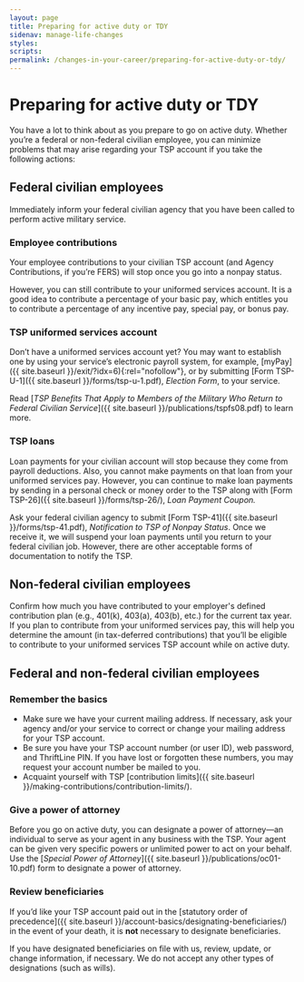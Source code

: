 ```yaml
---
layout: page
title: Preparing for active duty or TDY
sidenav: manage-life-changes
styles:
scripts:
permalink: /changes-in-your-career/preparing-for-active-duty-or-tdy/
---
```

# Preparing for active duty or TDY

You have a lot to think about as you prepare to go on active duty. Whether you’re a federal or non-federal civilian employee, you can minimize problems that may arise regarding your TSP account if you take the following actions:

## Federal civilian employees

Immediately inform your federal civilian agency that you have been called to perform active military service.

### Employee contributions

Your employee contributions to your civilian TSP account (and Agency Contributions, if you’re FERS) will stop once you go into a nonpay status.

However, you can still contribute to your uniformed services account. It is a good idea to contribute a percentage of your basic pay, which entitles you to contribute a percentage of any incentive pay, special pay, or bonus pay.

### TSP uniformed services account

Don’t have a uniformed services account yet? You may want to establish one by using your service’s electronic payroll system, for example, [myPay]({{ site.baseurl }}/exit/?idx=6){:rel="nofollow"}, or by submitting [Form TSP-U-1]({{ site.baseurl }}/forms/tsp-u-1.pdf), _Election Form_, to your service.

Read [_TSP Benefits That Apply to Members of the Military Who Return to Federal Civilian Service_]({{ site.baseurl }}/publications/tspfs08.pdf) to learn more.

### TSP loans

Loan payments for your civilian account will stop because they come from payroll deductions. Also, you cannot make payments on that loan from your uniformed services pay. However, you can continue to make loan payments by sending in a personal check or money order to the TSP along with [Form TSP-26]({{ site.baseurl }}/forms/tsp-26/), _Loan Payment Coupon._

Ask your federal civilian agency to submit [Form TSP-41]({{ site.baseurl }}/forms/tsp-41.pdf), _Notification to TSP of Nonpay Status_. Once we receive it, we will suspend your loan payments until you return to your federal civilian job. However, there are other acceptable forms of documentation to notify the TSP.

## Non-federal civilian employees

Confirm how much you have contributed to your employer's defined contribution plan (e.g., 401(k), 403(a), 403(b), etc.) for the current tax year. If you plan to contribute from your uniformed services pay, this will help you determine the amount (in tax-deferred contributions) that you’ll be eligible to contribute to your uniformed services TSP account while on active duty.

## Federal and non-federal civilian employees

### Remember the basics

+ Make sure we have your current mailing address. If necessary, ask your agency and/or your service to correct or change your mailing address for your TSP account.
+ Be sure you have your TSP account number (or user ID), web password, and ThriftLine PIN. If you have lost or forgotten these numbers, you may request your account number be mailed to you.
+ Acquaint yourself with TSP [contribution limits]({{ site.baseurl }}/making-contributions/contribution-limits/).

### Give a power of attorney

Before you go on active duty, you can designate a power of attorney—an individual to serve as your agent in any business with the TSP. Your agent can be given very specific powers or unlimited power to act on your behalf. Use the [_Special Power of Attorney_]({{ site.baseurl }}/publications/oc01-10.pdf) form to designate a power of attorney.

### Review beneficiaries

If you’d like your TSP account paid out in the [statutory order of precedence]({{ site.baseurl }}/account-basics/designating-beneficiaries/) in the event of your death, it is **not** necessary to designate beneficiaries.

If you have designated beneficiaries on file with us, review, update, or change information, if necessary. We do not accept any other types of designations (such as wills).
<!-- CONTENT END -->
